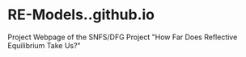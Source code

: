# RE-Models..github.io
Project Webpage of the SNFS/DFG Project "How Far Does Reflective Equilibrium Take Us?"
